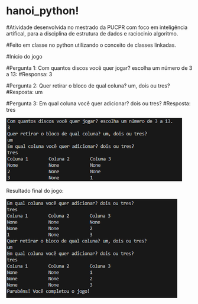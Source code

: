 # hanoi_python!
#Atividade desenvolvida no mestrado da PUCPR com foco em inteligência artifical, para a disciplina de estrutura de dados e raciocinio algoritmo.

#Feito em classe no python utilizando o conceito de classes linkadas.



#Inicio do jogo



#Pergunta 1: Com quantos discos você quer jogar? escolha um número de 3 a 13:
#Responsa: 3

#Pergunta 2: Quer retirar o bloco de qual coluna? um, dois ou tres?
#Resposta: um

#Pergunta 3: Em qual coluna você quer adicionar? dois ou tres?
#Resposta: tres

<img src="/src/utils/passo_1.png">


Resultado final do jogo:

<img src="/src/utils/passo_2.png">

